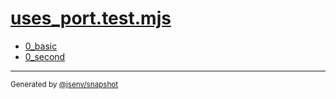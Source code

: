 # [uses_port.test.mjs](../uses_port.test.mjs)


- [0_basic](0_basic/0_basic.md)
- [0_second](0_second/0_second.md)

---

<sub>
  Generated by <a href="https://github.com/jsenv/core/tree/main/packages/tooling/snapshot">@jsenv/snapshot</a>
</sub>
